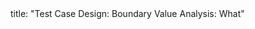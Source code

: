 <frontmatter>
title: "Test Case Design: Boundary Value Analysis: What"
</frontmatter>

<include src="navbar.md" boilerplate />

<include src="unit-inPage-asFlat.md" boilerplate />